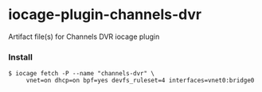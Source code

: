# iocage-plugin-channels-dvr

Artifact file(s) for Channels DVR iocage plugin

### Install

```
$ iocage fetch -P --name "channels-dvr" \
     vnet=on dhcp=on bpf=yes devfs_ruleset=4 interfaces=vnet0:bridge0
```
